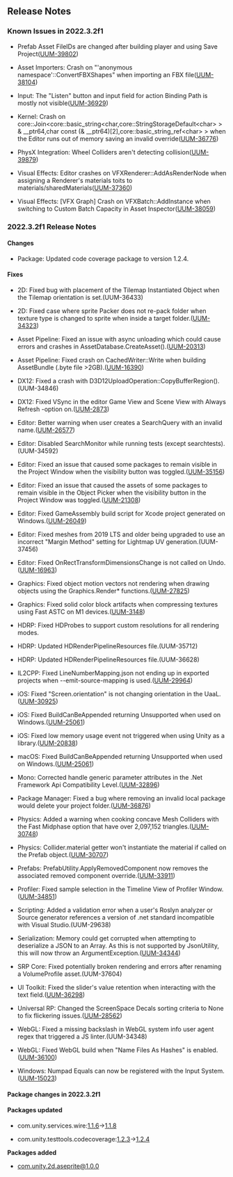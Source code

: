 ## Release Notes

### Known Issues in 2022.3.2f1

-   Prefab Asset FileIDs are changed after building player and using Save Project([UUM-39802](https://issuetracker.unity3d.com/issues/prefab-asset-fileids-are-changed-after-building-player-and-using-save-project))

-   Asset Importers: Crash on \"\'anonymous namespace\'::ConvertFBXShapes\" when importing an FBX file([UUM-38104](https://issuetracker.unity3d.com/issues/crash-on-anonymous-namespace-convertfbxshapes-when-importing-an-fbx-file))

-   Input: The \"Listen\" button and input field for action Binding Path is mostly not visible([UUM-36929](https://issuetracker.unity3d.com/issues/the-listen-button-and-input-field-for-action-binding-path-is-mostly-not-visible))

-   Kernel: Crash on core::Join\<core::basic_string\<char,core::StringStorageDefault\<char\> \> & \_\_ptr64,char const (& \_\_ptr64)\[2\],core::basic_string_ref\<char\> \> when the Editor runs out of memory saving an invalid override([UUM-36776](https://issuetracker.unity3d.com/issues/crash-on-core-join-core-basic-string-char-core-stringstoragedefault-and-ptr64-char-const-and-ptr64-2-core-basic-string-ref-when-the-editor-runs-out-of-memory-saving-an-invalid-override))

-   PhysX Integration: Wheel Colliders aren\'t detecting collision([UUM-39879](https://issuetracker.unity3d.com/issues/wheel-colliders-arent-detecting-collision))

-   Visual Effects: Editor crashes on VFXRenderer::AddAsRenderNode when assigning a Renderer's materials toits to materials/sharedMaterials([UUM-37360](https://issuetracker.unity3d.com/issues/editor-crashes-on-vfxrenderer-addasrendernode-when-assigning-a-renderers-materials-toits-to-materials-slash-sharedmaterials))

-   Visual Effects: \[VFX Graph\] Crash on VFXBatch::AddInstance when switching to Custom Batch Capacity in Asset Inspector([UUM-38059](https://issuetracker.unity3d.com/issues/vfx-graph-crash-on-vfxbatch-addinstance-when-switching-to-custom-batch-capacity-in-asset-inspector))

### 2022.3.2f1 Release Notes

#### Changes

-   Package: Updated code coverage package to version 1.2.4.

#### Fixes

-   2D: Fixed bug with placement of the Tilemap Instantiated Object when the Tilemap orientation is set.(UUM-36433)

-   2D: Fixed case where sprite Packer does not re-pack folder when texture type is changed to sprite when inside a target folder.([UUM-34323](https://issuetracker.unity3d.com/issues/sprite-atlas-v2-sprite-packer-does-not-re-pack-folder-when-texture-type-is-changed-to-sprite-when-inside-a-target-folder))

-   Asset Pipeline: Fixed an issue with async unloading which could cause errors and crashes in AssetDatabase.CreateAsset().([UUM-20313](https://issuetracker.unity3d.com/issues/crash-on-typetreequeries-hashtypetree-when-generating-terrain-with-gaia-pro))

-   Asset Pipeline: Fixed crash on CachedWriter::Write when building AssetBundle (.byte file &gt;2GB).([UUM-16390](https://issuetracker.unity3d.com/issues/crash-on-cachedwriter-write-when-building-assetbundle))

-   DX12: Fixed a crash with D3D12UploadOperation::CopyBufferRegion().(UUM-34846)

-   DX12: Fixed VSync in the editor Game View and Scene View with Always Refresh -option on.([UUM-2873](https://issuetracker.unity3d.com/issues/editor-vsync-game-view-only-doesnt-work-on-dx12-and-vulkan))

-   Editor: Better warning when user creates a SearchQuery with an invalid name.([UUM-26577](https://issuetracker.unity3d.com/issues/search-console-displays-failed-to-save-search-query-at-assets-slash-asset-error-during-search-query-saving))

-   Editor: Disabled SearchMonitor while running tests (except searchtests).(UUM-34592)

-   Editor: Fixed an issue that caused some packages to remain visible in the Project Window when the visibility button was toggled.([UUM-35156](https://issuetracker.unity3d.com/issues/pre-installed-2d-packages-are-not-hidden-when-the-visibility-toggle-is-clicked-in-the-project-window))

-   Editor: Fixed an issue that caused the assets of some packages to remain visible in the Object Picker when the visibility button in the Project Window was toggled.([UUM-21308](https://issuetracker.unity3d.com/issues/object-picker-lists-assets-from-packages-when-packages-assets-visibility-is-set-to-hidden))

-   Editor: Fixed GameAssembly build script for Xcode project generated on Windows.([UUM-26049](https://issuetracker.unity3d.com/issues/cannot-archive-build-for-ios-using-xcode-13-dot-3-when-the-project-is-built-on-a-windows-machine))

-   Editor: Fixed meshes from 2019 LTS and older being upgraded to use an incorrect \"Margin Method\" setting for Lightmap UV generation.(UUM-37456)

-   Editor: Fixed OnRectTransformDimensionsChange is not called on Undo.([UUM-16963](https://issuetracker.unity3d.com/issues/onrecttransformdimensionschange-is-not-called-on-undo-in-prefab-variant))

-   Graphics: Fixed object motion vectors not rendering when drawing objects using the Graphics.Render\* functions.([UUM-27825](https://issuetracker.unity3d.com/issues/motion-blur-doesnt-work-when-rendering-a-custom-shader-procedurally))

-   Graphics: Fixed solid color block artifacts when compressing textures using Fast ASTC on M1 devices.([UUM-3148](https://issuetracker.unity3d.com/issues/m1-texture-with-compressed-astc-format-using-fast-compressor-quality-causes-black-artifacts-on-texture))

-   HDRP: Fixed HDProbes to support custom resolutions for all rendering modes.

-   HDRP: Updated HDRenderPipelineResources file.(UUM-35712)

-   HDRP: Updated HDRenderPipelineResources file.(UUM-36628)

-   IL2CPP: Fixed LineNumberMapping.json not ending up in exported projects when \--emit-source-mapping is used.([UUM-29964](https://issuetracker.unity3d.com/issues/il2cpp-no-c-number-to-c-plus-plus-line-mapping-json-file-present-when-exporting-android-project))

-   iOS: Fixed \"Screen.orientation\" is not changing orientation in the UaaL.([UUM-30925](https://issuetracker.unity3d.com/issues/uaal-screen-dot-orientation-is-not-changing-orientation-in-the-uaal-example-on-an-ios-device))

-   iOS: Fixed BuildCanBeAppended returning Unsupported when used on Windows.([UUM-25061](https://issuetracker.unity3d.com/issues/buildcanbeappended-for-ios-returns-unsupported-when-used-on-windows))

-   iOS: Fixed low memory usage event not triggered when using Unity as a library.([UUM-20838](https://issuetracker.unity3d.com/issues/ios-application-dot-lowmemory-callback-is-not-invoked-on-ios-devices-when-a-memory-overflow-occurs-if-using-unity-as-a-library-embedded-into-a-native-swift-ios-application))

-   macOS: Fixed BuildCanBeAppended returning Unsupported when used on Windows.([UUM-25061](https://issuetracker.unity3d.com/issues/buildcanbeappended-for-ios-returns-unsupported-when-used-on-windows))

-   Mono: Corrected handle generic parameter attributes in the .Net Framework Api Compatibility Level.([UUM-32896](https://issuetracker.unity3d.com/issues/error-in-the-console-when-switching-the-api-compatibility-level-and-using-iasyncenumerable))

-   Package Manager: Fixed a bug where removing an invalid local package would delete your project folder.([UUM-36876](https://issuetracker.unity3d.com/issues/whole-project-directory-deleted-when-removing-a-package-with-a-non-existent-file-path))

-   Physics: Added a warning when cooking concave Mesh Colliders with the Fast Midphase option that have over 2,097,152 triangles.([UUM-30748](https://issuetracker.unity3d.com/issues/raycast-hits-are-registered-inconsistently-when-raycasting-on-a-gameobject-that-has-a-mesh-collider-with-a-high-polygon-amount))

-   Physics: Collider.material getter won\'t instantiate the material if called on the Prefab object.([UUM-30707](https://issuetracker.unity3d.com/issues/collider-dot-material-sets-material-to-none-when-referencing-prefab))

-   Prefabs: PrefabUtility.ApplyRemovedComponent now removes the associated removed component override.([UUM-33911](https://issuetracker.unity3d.com/issues/unused-override-is-created-when-removed-component-is-applied-via-context-menu))

-   Profiler: Fixed sample selection in the Timeline View of Profiler Window.([UUM-34851](https://issuetracker.unity3d.com/issues/profiler-timeline-highlights-the-next-sample-when-making-a-selection))

-   Scripting: Added a validation error when a user\'s Roslyn analyzer or Source generator references a version of .net standard incompatible with Visual Studio.(UUM-29638)

-   Serialization: Memory could get corrupted when attempting to deserialize a JSON to an Array. As this is not supported by JsonUtility, this will now throw an ArgumentException.([UUM-34344](https://issuetracker.unity3d.com/issues/crash-on-mono-traverse-objects-when-entering-and-exiting-play-mode))

-   SRP Core: Fixed potentially broken rendering and errors after renaming a VolumeProfile asset.(UUM-37604)

-   UI Toolkit: Fixed the slider\'s value retention when interacting with the text field.([UUM-36298](https://issuetracker.unity3d.com/issues/inputfield-of-uitoolkit-slider-does-not-update-bound-property))

-   Universal RP: Changed the ScreenSpace Decals sorting criteria to None to fix flickering issues.([UUM-28562](https://issuetracker.unity3d.com/issues/sorting-of-screen-space-decals-is-camera-position-dependent))

-   WebGL: Fixed a missing backslash in WebGL system info user agent regex that triggered a JS linter.(UUM-34348)

-   WebGL: Fixed WebGL build when \"Name Files As Hashes\" is enabled.([UUM-36100](https://issuetracker.unity3d.com/issues/webgl-build-fails-when-name-files-as-hashes-is-enabled))

-   Windows: Numpad Equals can now be registered with the Input System.([UUM-15023](https://issuetracker.unity3d.com/issues/numpad-equals-key-is-not-recognised-correctly-or-not-recognised-at-all))

#### Package changes in 2022.3.2f1

#### Packages updated

-   com.unity.services.wire:[1.1.6](https://docs.unity3d.com/Packages/com.unity.services.wire@1.1//changelog/CHANGELOG.html)&#x2192;[1.1.8](https://docs.unity3d.com/Packages/com.unity.services.wire@1.1//changelog/CHANGELOG.html)

-   com.unity.testtools.codecoverage:[1.2.3](https://docs.unity3d.com/Packages/com.unity.testtools.codecoverage@1.2//changelog/CHANGELOG.html)&#x2192;[1.2.4](https://docs.unity3d.com/Packages/com.unity.testtools.codecoverage@1.2//changelog/CHANGELOG.html)

**Packages added**

-   [com.unity.2d.aseprite@1.0.0](https://docs.unity3d.com/Packages/com.unity.2d.aseprite@1.0//changelog/CHANGELOG.html)

